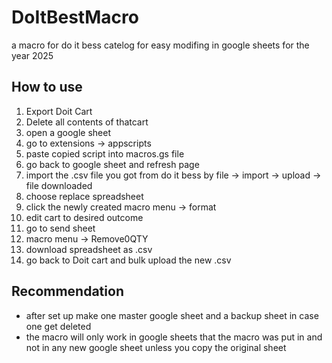 # DoItBestMacro
a macro for do it bess catelog for easy modifing in google sheets for the year 2025

## How to use
1. Export Doit Cart
2. Delete all contents of thatcart
3. open a google sheet
4. go to extensions -> appscripts
5. paste copied script into macros.gs file
6. go back to google sheet and refresh page
8. import the .csv file you got from do it bess by file -> import -> upload -> file downloaded
9. choose replace spreadsheet
10. click the newly created macro menu -> format
11. edit cart to desired outcome
12. go to send sheet
13. macro menu -> Remove0QTY
14. download spreadsheet as .csv
15. go back to Doit cart and bulk upload the new .csv

## Recommendation

- after set up make one master google sheet and a backup sheet in case one get deleted
- the macro will only work in google sheets that the macro was put in and not in any new google sheet unless you copy the original sheet
